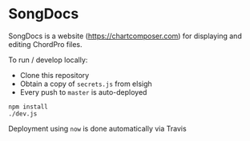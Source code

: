 # SongDocs

SongDocs is a website (https://chartcomposer.com) for displaying and
editing ChordPro files.

To run / develop locally:

- Clone this repository
- Obtain a copy of `secrets.js` from elsigh
- Every push to `master` is auto-deployed

```
npm install
./dev.js
```

Deployment using `now` is done automatically via Travis

